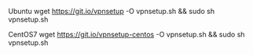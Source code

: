 Ubuntu
wget https://git.io/vpnsetup -O vpnsetup.sh && sudo sh vpnsetup.sh

CentOS7
wget https://git.io/vpnsetup-centos -O vpnsetup.sh && sudo sh vpnsetup.sh
